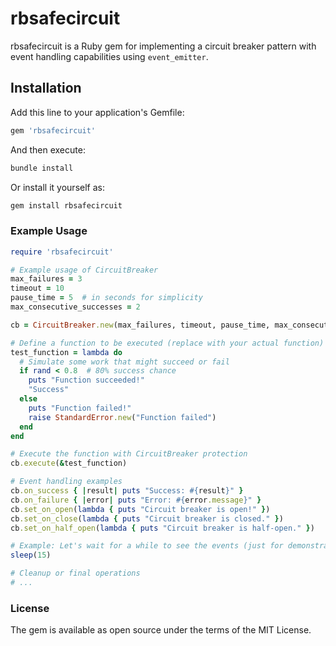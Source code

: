 # rbsafecircuit

rbsafecircuit is a Ruby gem for implementing a circuit breaker pattern with event handling capabilities using `event_emitter`.

## Installation

Add this line to your application's Gemfile:

```ruby
gem 'rbsafecircuit'
```
And then execute:
```ruby
bundle install
```
Or install it yourself as: 
```ruby
gem install rbsafecircuit
```
### Example Usage

```ruby
require 'rbsafecircuit'

# Example usage of CircuitBreaker
max_failures = 3
timeout = 10
pause_time = 5  # in seconds for simplicity
max_consecutive_successes = 2

cb = CircuitBreaker.new(max_failures, timeout, pause_time, max_consecutive_successes)

# Define a function to be executed (replace with your actual function)
test_function = lambda do
  # Simulate some work that might succeed or fail
  if rand < 0.8  # 80% success chance
    puts "Function succeeded!"
    "Success"
  else
    puts "Function failed!"
    raise StandardError.new("Function failed")
  end
end

# Execute the function with CircuitBreaker protection
cb.execute(&test_function)

# Event handling examples
cb.on_success { |result| puts "Success: #{result}" }
cb.on_failure { |error| puts "Error: #{error.message}" }
cb.set_on_open(lambda { puts "Circuit breaker is open!" })
cb.set_on_close(lambda { puts "Circuit breaker is closed." })
cb.set_on_half_open(lambda { puts "Circuit breaker is half-open." })

# Example: Let's wait for a while to see the events (just for demonstration)
sleep(15)

# Cleanup or final operations
# ...
```

### License
The gem is available as open source under the terms of the MIT License.
